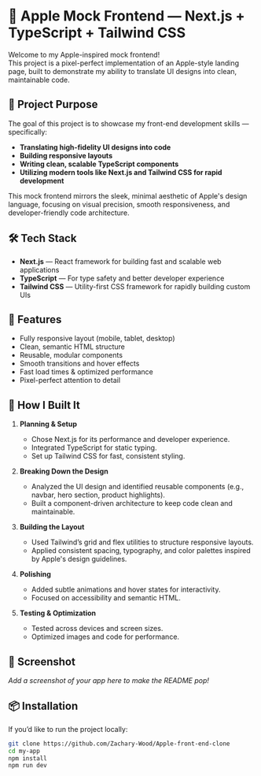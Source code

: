 # 🍏 Apple Mock Frontend — Next.js + TypeScript + Tailwind CSS

Welcome to my Apple-inspired mock frontend!  
This project is a pixel-perfect implementation of an Apple-style landing page, built to demonstrate my ability to translate UI designs into clean, maintainable code.

## 🚀 Project Purpose

The goal of this project is to showcase my front-end development skills — specifically:
- **Translating high-fidelity UI designs into code**
- **Building responsive layouts**
- **Writing clean, scalable TypeScript components**
- **Utilizing modern tools like Next.js and Tailwind CSS for rapid development**

This mock frontend mirrors the sleek, minimal aesthetic of Apple's design language, focusing on visual precision, smooth responsiveness, and developer-friendly code architecture.

## 🛠️ Tech Stack

- **Next.js** — React framework for building fast and scalable web applications
- **TypeScript** — For type safety and better developer experience
- **Tailwind CSS** — Utility-first CSS framework for rapidly building custom UIs

## 🎨 Features

- Fully responsive layout (mobile, tablet, desktop)
- Clean, semantic HTML structure
- Reusable, modular components
- Smooth transitions and hover effects
- Fast load times & optimized performance
- Pixel-perfect attention to detail

## 🧩 How I Built It

1. **Planning & Setup**
   - Chose Next.js for its performance and developer experience.
   - Integrated TypeScript for static typing.
   - Set up Tailwind CSS for fast, consistent styling.

2. **Breaking Down the Design**
   - Analyzed the UI design and identified reusable components (e.g., navbar, hero section, product highlights).
   - Built a component-driven architecture to keep code clean and maintainable.

3. **Building the Layout**
   - Used Tailwind’s grid and flex utilities to structure responsive layouts.
   - Applied consistent spacing, typography, and color palettes inspired by Apple's design guidelines.

4. **Polishing**
   - Added subtle animations and hover states for interactivity.
   - Focused on accessibility and semantic HTML.

5. **Testing & Optimization**
   - Tested across devices and screen sizes.
   - Optimized images and code for performance.

## 📸 Screenshot

*Add a screenshot of your app here to make the README pop!*

## 📦 Installation

If you’d like to run the project locally:

```bash
git clone https://github.com/Zachary-Wood/Apple-front-end-clone
cd my-app
npm install
npm run dev

